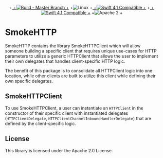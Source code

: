 <p align="center">
+<a href="https://travis-ci.org/amzn/smoke-http">
+<img src="https://travis-ci.com/amzn/smoke-http.svg?branch=master" alt="Build - Master Branch">
+</a>
+<img src="https://img.shields.io/badge/os-linux-green.svg?style=flat" alt="Linux">
+<a href="http://swift.org">
+<img src="https://img.shields.io/badge/swift-4.1-orange.svg?style=flat" alt="Swift 4.1 Compatible">
+</a>
+<a href="http://swift.org">
+<img src="https://img.shields.io/badge/swift-4.2-orange.svg?style=flat" alt="Swift 4.1 Compatible">
+</a>
+<img src="https://img.shields.io/badge/license-Apache2-blue.svg?style=flat" alt="Apache 2">
+</p>

# SmokeHTTP

SmokeHTTP contains the library SmokeHTTPClient which will allow someone building a specific client that requires unique use-cases for HTTP parameters to utilize a generic HTTPClient that allows the user to implement their own delegates that handles client-specific HTTP logic.

The benefit of this package is to consolidate all HTTPClient logic into one location, while other clients  are built to utilize this client while defining their own specific delegates.

## SmokeHTTPClient

To use SmokeHTTPClient, a user can instantiate an ```HTTPClient``` in the constructor of their specific client with instantiated delegates (```HTTPClientDelegate```, ```HTTPClientChannelInboundHandlerDelegate```) that are defined by the client-specific logic.

## License

This library is licensed under the Apache 2.0 License.
